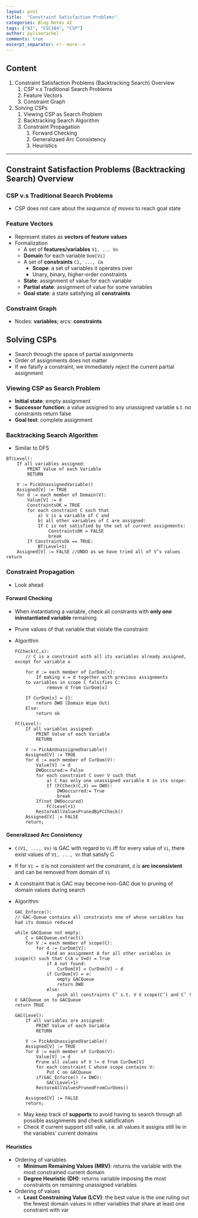 ```yaml
---
layout: post
title:  "Constraint Satisfaction Problems"
categories: Blog Notes AI
tags: ["AI", "CSC384", "CSP"]
author: pyliaorachel
comments: true
excerpt_separator: <!--more-->
---
```


## Content

1. Constraint Satisfaction Problems (Backtracking Search) Overview
	1. CSP v.s Traditional Search Problems
	2. Feature Vectors
	3. Constraint Graph
2. Solving CSPs
	1. Viewing CSP as Search Problem
	2. Backtracking Search Algorithm
	3. Constraint Propagation
		1. Forward Checking
		2. Generalizaed Arc Consistency
		3. Heuristics

<!--more-->
---
## Constraint Satisfaction Problems (Backtracking Search) Overview

### CSP v.s Traditional Search Problems

- CSP does not care about the _sequence of moves_ to reach goal state

### Feature Vectors

- Represent states as __vectors of feature values__
- Formalization
	- A set of __features/variables__ `V1, ... Vn`
	- __Domain__ for each variable `Dom[Vi]`
	- A set of __constraints__ `C1, ..., Cm`
		- __Scope__: a set of variables it operates over
		- Unary, binary, higher-order constraints
	- __State__: assignment of value for each variable
	- __Partial state__: assignment of value for some variables
	- __Goal state__: a state satisfying all __constraints__

### Constraint Graph

- Nodes: __variables__; arcs: __constraints__

## Solving CSPs

- Search through the space of partial assignments
- Order of assignments does not matter
- If we falsify a constraint, we immediately reject the current partial assignment

### Viewing CSP as Search Problem

- __Initial state__: empty assignment
- __Successor function__: a value assigned to any unassigned variable s.t. no constraints return false
- __Goal test__: complete assignment

### Backtracking Search Algorithm

- Similar to DFS

```
BT(Level):
	If all variables assigned:
		PRINT Value of each Variable
		RETURN

	V := PickUnassignedVariable()
	Assigned[V] := TRUE
	for d := each member of Domain(V):
		Value[V] := d
    	ConstraintsOK = TRUE
      	for each constraint C such that
            a) V is a variable of C and
			b) all other variables of C are assigned: 
			If C is not satisfied by the set of current assignments:
				ConstraintsOK = FALSE
				break
      	If ConstraintsOk == TRUE:
			BT(Level+1)
	Assigned[V] := FALSE //UNDO as we have tried all of V’s values return
```

### Constraint Propagation

- Look ahead

#### Forward Checking

- When instantiating a variable, check all constrants with __only one ininstantiated variable__ remaining
- Prune values of that variable that violate the constraint
- Algorithm

	```
	FCCheck(C,x):
		// C is a constraint with all its variables already assigned, except for variable x

		for d := each member of CurDom[x]:
			If making x = d together with previous assignments
        to variables in scope C falsifies C:
    			remove d from CurDom[x]

 		If CurDom[x] = {}:
 			return DWO (Domain Wipe Out)
 		Else:
 			return ok

 	FC(Level):
		If all variables assigned:
        	PRINT Value of each Variable
        	RETURN

		V := PickAnUnassignedVariable()
   		Assigned[V] := TRUE
   		for d := each member of CurDom(V):
			Value[V] := d
        	DWOoccured:= False
        	for each constraint C over V such that
            	a) C has only one unassigned variable X in its scope:
				If (FCCheck(C,X) == DWO):
	            	DWOoccurred:= True
					break
			If(not DWOoccured)
	        	FC(Level+1)
	        RestoreAllValuesPrunedByFCCheck()
		Assigned[V] := FALSE
		return;
	```


#### Generalizaed Arc Consistency

- `C(V1, ..., Vn)` is GAC with regard to `Vi` iff for every value of `Vi`, there exist values of `V1, ..., Vn` that satisfy C
- If for `Vi = d` is not consistent wrt the constraint, `d` is __arc inconsistent__ and can be removed from domain of `Vi`
- A constraint that is GAC may become non-GAC due to pruning of domain values during search
- Algorithm

	```
	GAC_Enforce():
	// GAC-Queue contains all constraints one of whose variables has had its domain reduced

	while GACQueue not empty:
		C = GACQueue.extract()
		for V := each member of scope(C):
			for d := CurDom[V]:
				Find an assignment A for all other variables in scope(C) such that C(A ∪ V=d) = True
				if A not found:
					CurDom[V] = CurDom[V] – d 
				if CurDom[V] = ∅:
	                empty GACQueue
	                return DWO
				else:
					push all constraints C’ s.t. V ∈ scope(C’) and C’ !∈ GACQueue on to GACQueue
	return TRUE

	GAC(Level):
		If all variables are assigned:
			PRINT Value of each Variable
			RETURN

		V := PickAnUnassignedVariable()
		Assigned[V] := TRUE
		for d := each member of CurDom(V):
			Value[V] := d
			Prune all values of V != d from CurDom[V]
			for each constraint C whose scope contains V:
				Put C on GACQueue
			if(GAC_Enforce() != DWO):
				GAC(Level+1)
			RestoreAllValuesPrunedFromCurDoms()

		Assigned[V] := FALSE
		return;
	```
	- May keep track of __supports__ to avoid having to search through all possible assignments and check satisfication
	- Check if current support still valie, i.e. all values it assigns still lie in the variables' current domains

#### Heuristics

- Ordering of variables
	- __Minimum Remaining Values (MRV)__: returns the variable with the most constrained current domain
	- __Degree Heuristic (DH)__: returns variable imposing the most constraints on remaining unassigned variables
- Ordering of values
	- __Least Constraining Value (LCV)__: the best value is the one ruling out the fewest domain values in other variables that share at least one constraint with var


















